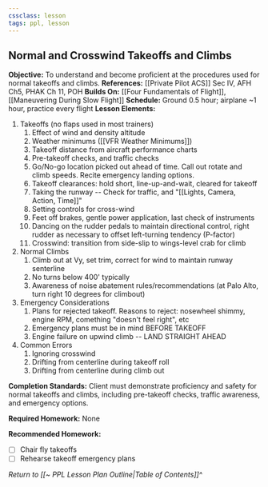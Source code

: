 ```yaml
---
cssclass: lesson
tags: ppl, lesson
---
```

## Normal and Crosswind Takeoffs and Climbs

**Objective:** To understand and become proficient at the procedures used for normal takeoffs and climbs. 
**References:** [[Private Pilot ACS]] Sec IV, AFH Ch5, PHAK Ch 11, POH
**Builds On:** [[Four Fundamentals of Flight]], [[Maneuvering During Slow Flight]]
**Schedule:** Ground 0.5 hour; airplane ~1 hour, practice every flight
**Lesson Elements:**
1. Takeoffs (no flaps used in most trainers)
	1. Effect of wind and density altitude
	2. Weather minimums ([[VFR Weather Minimums]])
	3. Takeoff distance from aircraft performance charts
	4. Pre-takeoff checks, and traffic checks
	5. Go/No-go location picked out ahead of time. Call out rotate and climb speeds. Recite emergency landing options.
	6. Takeoff clearances: hold short, line-up-and-wait, cleared for takeoff
	7. Taking the runway -- Check for traffic, and "[[Lights, Camera, Action, Time]]"
	8. Setting controls for cross-wind
	9. Feet off brakes, gentle power application, last check of instruments
	10. Dancing on the rudder pedals to maintain directional control, right rudder as necessary to offset left-turning tendency (P-factor)
	11. Crosswind: transition from side-slip to wings-level crab for climb
2. Normal Climbs
	1. Climb out at Vy, set trim, correct for wind to maintain runway senterline
	2. No turns below 400' typically
	3. Awareness of noise abatement rules/recommendations (at Palo Alto, turn right 10 degrees for climbout)
3. Emergency Considerations
	1. Plans for rejected takeoff. Reasons to reject: nosewheel shimmy, engine RPM, comething "doesn't feel right", etc
	2. Emergency plans must be in mind BEFORE TAKEOFF
	3. Engine failure on upwind climb -- LAND STRAIGHT AHEAD
4. Common Errors
	1. Ignoring crosswind
	2. Drifting from centerline during takeoff roll
	3. Drifting from centerline during climb out

**Completion Standards:** Client must demonstrate proficiency and safety for normal takeoffs and climbs, including pre-takeoff checks, traffic awareness, and emergency options.

**Required Homework:** None

**Recommended Homework:** 
- [ ] Chair fly takeoffs
- [ ] Rehearse takeoff emergency plans

*Return to [[~ PPL Lesson Plan Outline|Table of Contents]]^*